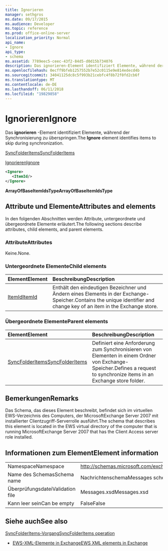 ```yaml
---
title: Ignorieren
manager: sethgros
ms.date: 09/17/2015
ms.audience: Developer
ms.topic: reference
ms.prod: office-online-server
localization_priority: Normal
api_name:
- Ignore
api_type:
- schema
ms.assetid: 7789eec5-ceec-43f2-84d5-d0d15b734076
description: Das ignorieren-Element identifiziert Elemente, während der Synchronisierung zu überspringen.
ms.openlocfilehash: 0ecff9bfeb1257552b7e52c0115e9e814edecd4b
ms.sourcegitcommit: 34041125dc8c5f993b21cebfc4f8b72f0fd2cb6f
ms.translationtype: MT
ms.contentlocale: de-DE
ms.lasthandoff: 06/11/2018
ms.locfileid: "19829858"
---
```

# <a name="ignore"></a><span data-ttu-id="f2d38-103">Ignorieren</span><span class="sxs-lookup"><span data-stu-id="f2d38-103">Ignore</span></span>

<span data-ttu-id="f2d38-104">Das **ignorieren** -Element identifiziert Elemente, während der Synchronisierung zu überspringen.</span><span class="sxs-lookup"><span data-stu-id="f2d38-104">The **Ignore** element identifies items to skip during synchronization.</span></span> 
  
[<span data-ttu-id="f2d38-105">SyncFolderItems</span><span class="sxs-lookup"><span data-stu-id="f2d38-105">SyncFolderItems</span></span>](syncfolderitems.md)
  
[<span data-ttu-id="f2d38-106">Ignorieren</span><span class="sxs-lookup"><span data-stu-id="f2d38-106">Ignore</span></span>](ignore.md)
  
```xml
<Ignore>
   <ItemId/>
</Ignore>
```

 <span data-ttu-id="f2d38-107">**ArrayOfBaseItemIdsType**</span><span class="sxs-lookup"><span data-stu-id="f2d38-107">**ArrayOfBaseItemIdsType**</span></span>
## <a name="attributes-and-elements"></a><span data-ttu-id="f2d38-108">Attribute und Elemente</span><span class="sxs-lookup"><span data-stu-id="f2d38-108">Attributes and elements</span></span>

<span data-ttu-id="f2d38-109">In den folgenden Abschnitten werden Attribute, untergeordnete und übergeordnete Elemente erläutert.</span><span class="sxs-lookup"><span data-stu-id="f2d38-109">The following sections describe attributes, child elements, and parent elements.</span></span>
  
### <a name="attributes"></a><span data-ttu-id="f2d38-110">Attribute</span><span class="sxs-lookup"><span data-stu-id="f2d38-110">Attributes</span></span>

<span data-ttu-id="f2d38-111">Keine.</span><span class="sxs-lookup"><span data-stu-id="f2d38-111">None.</span></span>
  
### <a name="child-elements"></a><span data-ttu-id="f2d38-112">Untergeordnete Elemente</span><span class="sxs-lookup"><span data-stu-id="f2d38-112">Child elements</span></span>

|<span data-ttu-id="f2d38-113">**Element**</span><span class="sxs-lookup"><span data-stu-id="f2d38-113">**Element**</span></span>|<span data-ttu-id="f2d38-114">**Beschreibung**</span><span class="sxs-lookup"><span data-stu-id="f2d38-114">**Description**</span></span>|
|:-----|:-----|
|[<span data-ttu-id="f2d38-115">ItemId</span><span class="sxs-lookup"><span data-stu-id="f2d38-115">ItemId</span></span>](itemid.md) <br/> |<span data-ttu-id="f2d38-116">Enthält den eindeutigen Bezeichner und Ändern eines Elements in der Exchange-Speicher.</span><span class="sxs-lookup"><span data-stu-id="f2d38-116">Contains the unique identifier and change key of an item in the Exchange store.</span></span>  <br/> |
   
### <a name="parent-elements"></a><span data-ttu-id="f2d38-117">Übergeordnete Elemente</span><span class="sxs-lookup"><span data-stu-id="f2d38-117">Parent elements</span></span>

|<span data-ttu-id="f2d38-118">**Element**</span><span class="sxs-lookup"><span data-stu-id="f2d38-118">**Element**</span></span>|<span data-ttu-id="f2d38-119">**Beschreibung**</span><span class="sxs-lookup"><span data-stu-id="f2d38-119">**Description**</span></span>|
|:-----|:-----|
|[<span data-ttu-id="f2d38-120">SyncFolderItems</span><span class="sxs-lookup"><span data-stu-id="f2d38-120">SyncFolderItems</span></span>](syncfolderitems.md) <br/> |<span data-ttu-id="f2d38-121">Definiert eine Anforderung zum Synchronisieren von Elementen in einem Ordner von Exchange-Speicher.</span><span class="sxs-lookup"><span data-stu-id="f2d38-121">Defines a request to synchronize items in an Exchange store folder.</span></span>  <br/> |
   
## <a name="remarks"></a><span data-ttu-id="f2d38-122">Bemerkungen</span><span class="sxs-lookup"><span data-stu-id="f2d38-122">Remarks</span></span>

<span data-ttu-id="f2d38-123">Das Schema, das dieses Element beschreibt, befindet sich im virtuellen EWS-Verzeichnis des Computers, der MicrosoftExchange Server 2007 mit installierter Clientzugriff-Serverrolle ausführt.</span><span class="sxs-lookup"><span data-stu-id="f2d38-123">The schema that describes this element is located in the EWS virtual directory of the computer that is running MicrosoftExchange Server 2007 that has the Client Access server role installed.</span></span>
  
## <a name="element-information"></a><span data-ttu-id="f2d38-124">Informationen zum Element</span><span class="sxs-lookup"><span data-stu-id="f2d38-124">Element information</span></span>

|||
|:-----|:-----|
|<span data-ttu-id="f2d38-125">Namespace</span><span class="sxs-lookup"><span data-stu-id="f2d38-125">Namespace</span></span>  <br/> |http://schemas.microsoft.com/exchange/services/2006/messages  <br/> |
|<span data-ttu-id="f2d38-126">Name des Schemas</span><span class="sxs-lookup"><span data-stu-id="f2d38-126">Schema name</span></span>  <br/> |<span data-ttu-id="f2d38-127">Nachrichtenschema</span><span class="sxs-lookup"><span data-stu-id="f2d38-127">Messages schema</span></span>  <br/> |
|<span data-ttu-id="f2d38-128">Überprüfungsdatei</span><span class="sxs-lookup"><span data-stu-id="f2d38-128">Validation file</span></span>  <br/> |<span data-ttu-id="f2d38-129">Messages.xsd</span><span class="sxs-lookup"><span data-stu-id="f2d38-129">Messages.xsd</span></span>  <br/> |
|<span data-ttu-id="f2d38-130">Kann leer sein</span><span class="sxs-lookup"><span data-stu-id="f2d38-130">Can be empty</span></span>  <br/> |<span data-ttu-id="f2d38-131">False</span><span class="sxs-lookup"><span data-stu-id="f2d38-131">False</span></span>  <br/> |
   
## <a name="see-also"></a><span data-ttu-id="f2d38-132">Siehe auch</span><span class="sxs-lookup"><span data-stu-id="f2d38-132">See also</span></span>



[<span data-ttu-id="f2d38-133">SyncFolderItems-Vorgang</span><span class="sxs-lookup"><span data-stu-id="f2d38-133">SyncFolderItems operation</span></span>](syncfolderitems-operation.md)


- [<span data-ttu-id="f2d38-134">EWS-XML-Elemente in Exchange</span><span class="sxs-lookup"><span data-stu-id="f2d38-134">EWS XML elements in Exchange</span></span>](ews-xml-elements-in-exchange.md)

